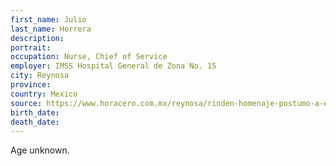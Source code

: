 ```yaml
---
first_name: Julio
last_name: Herrera
description: 
portrait: 
occupation: Nurse, Chief of Service
employer: IMSS Hospital General de Zona No. 15
city: Reynosa
province: 
country: Mexico
source: https://www.horacero.com.mx/reynosa/rinden-homenaje-postumo-a-enfermero-fallecido-por-covid-19-en-reynosa/
birth_date: 
death_date: 
---
```


Age unknown.